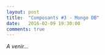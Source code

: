 ```yaml
---
layout: post
title:  "Composants #3 - Mongo DB"
date:   2016-02-09 19:30:00
comments: true
---
```


*A venir...*
